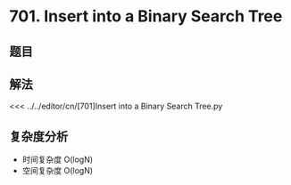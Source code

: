 # 701. Insert into a Binary Search Tree

## 题目

<!--@include: ../../editor/cn/doc/content/[701]Insert into a Binary Search Tree.md-->


## 解法

<<< ../../editor/cn/[701]Insert into a Binary Search Tree.py


## 复杂度分析
- 时间复杂度 O(logN)
- 空间复杂度 O(logN)

